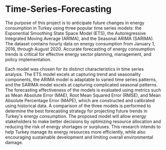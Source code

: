 # Time-Series-Forecasting
The purpose of this project is to anticipate future changes in energy consumption in Turkey using three popular time series models: the Exponential Smoothing State Space Model (ETS), the Autoregressive Integrated Moving Average (ARIMA), and the Seasonal ARIMA (SARIMA). The dataset contains hourly data on energy consumption from January 1, 2016, through August 2020. Accurate forecasting of energy consumption trends is critical for effective energy sector planning, management, and policy implementation.

Each model was chosen for its distinct characteristics in time series analysis. The ETS model excels at capturing trend and seasonality components, the ARIMA model is adaptable to varied time series patterns, and the SARIMA model excels at capturing complicated seasonal patterns. The forecasting effectiveness of the models is evaluated using metrics such as Mean Absolute Error (MAE), Root Mean Squared Error (RMSE), and Mean Absolute Percentage Error (MAPE), which are constructed and calibrated using historical data. A comparison of the three models is performed to determine the best forecasting strategy for projecting future trends in Turkey's energy consumption. The proposed model will allow energy stakeholders to make better decisions by optimizing resource allocation and reducing the risk of energy shortages or surpluses. This research intends to help Turkey manage its energy resources more efficiently, while also encouraging sustainable development and limiting overall environmental damage.
